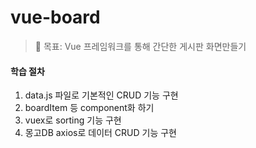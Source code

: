 # vue-board

> 📍 목표: Vue 프레임워크를 통해 간단한 게시판 화면만들기

#### 학습 절차

1. data.js 파일로 기본적인 CRUD 기능 구현
2. boardItem 등 component화 하기
3. vuex로 sorting 기능 구현
4. 몽고DB axios로 데이터 CRUD 기능 구현
